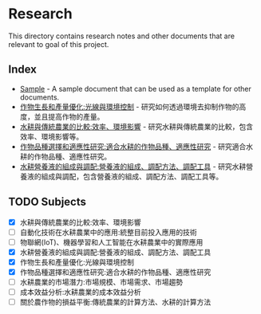<!--
 * @Author: hibana2077 hibana2077@gmaill.com
 * @Date: 2024-01-13 10:55:34
 * @LastEditors: hibana2077 hibana2077@gmaill.com
 * @LastEditTime: 2024-01-23 18:29:52
 * @FilePath: /smart_hydroponic_farm/doc/research/README.md
 * @Description: 这是默认设置,请设置`customMade`, 打开koroFileHeader查看配置 进行设置: https://github.com/OBKoro1/koro1FileHeader/wiki/%E9%85%8D%E7%BD%AE
-->
# Research

This directory contains research notes and other documents that are relevant to goal of this project.

## Index

- [Sample](sample.md) - A sample document that can be used as a template for other documents.
- [作物生長和產量優化:光線與環境控制](crop_grow.md) - 研究如何透過環境去抑制作物的高度，並且提高作物的產量。
- [水耕與傳統農業的比較:效率、環境影響](hydroponic_vs_traditional.md) - 研究水耕與傳統農業的比較，包含效率、環境影響等。
- [作物品種選擇和適應性研究:適合水耕的作物品種、適應性研究](crop_selection.md) - 研究適合水耕的作物品種、適應性研究。
- [水耕營養液的組成與調配:營養液的組成、調配方法、調配工具](nutrient_solution.md) - 研究水耕營養液的組成與調配，包含營養液的組成、調配方法、調配工具等。

## TODO Subjects

- [x] 水耕與傳統農業的比較:效率、環境影響
- [ ] 自動化技術在水耕農業中的應用:統整目前投入應用的技術
- [ ] 物聯網(IoT)、機器學習和人工智能在水耕農業中的實際應用
- [x] 水耕營養液的組成與調配:營養液的組成、調配方法、調配工具
- [x] 作物生長和產量優化:光線與環境控制
- [x] 作物品種選擇和適應性研究:適合水耕的作物品種、適應性研究
- [ ] 水耕農業的市場潛力:市場規模、市場需求、市場趨勢
- [ ] 成本效益分析:水耕農業的成本效益分析
- [ ] 關於農作物的損益平衡:傳統農業的計算方法、水耕的計算方法